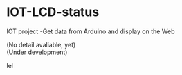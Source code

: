 # IOT-LCD-status
IOT project -Get data from Arduino and display on the Web

(No detail avaliable, yet)  
(Under development)
 
lel
